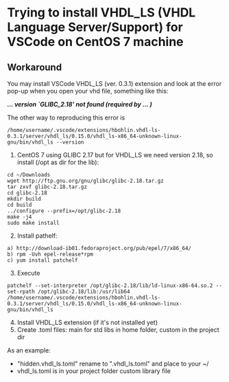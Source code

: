 # Trying to install VHDL_LS (VHDL Language Server/Support) for VSCode on CentOS 7 machine
## Workaround
You may install VSCode VHDL_LS (ver. 0.3.1) extension and look at the error pop-up when you open your vhd file, something like this:

   ***... version `GLIBC_2.18' not found (required by ... )***
 
The other way to reproducing this error is
```
/home/username/.vscode/extensions/hbohlin.vhdl-ls-0.3.1/server/vhdl_ls/0.15.0/vhdl_ls-x86_64-unknown-linux-gnu/bin/vhdl_ls --version

```


1. CentOS 7 using GLIBC 2.17 but for VHDL_LS we need version 2.18, so install (/opt as dir for the lib):
```
cd ~/Downloads
wget http://ftp.gnu.org/gnu/glibc/glibc-2.18.tar.gz
tar zxvf glibc-2.18.tar.gz
cd glibc-2.18
mkdir build
cd build
../configure --prefix=/opt/glibc-2.18
make -j4
sudo make install
```
2. Install pathelf:
```
a) http://download-ib01.fedoraproject.org/pub/epel/7/x86_64/
b) rpm -Uvh epel-release*rpm
c) yum install patchelf
```
3. Execute 
```
patchelf --set-interpreter /opt/glibc-2.18/lib/ld-linux-x86-64.so.2 --set-rpath /opt/glibc-2.18/lib:/usr/lib64 /home/username/.vscode/extensions/hbohlin.vhdl-ls-0.3.1/server/vhdl_ls/0.15.0/vhdl_ls-x86_64-unknown-linux-gnu/bin/vhdl_ls
```
4. Install VHDL_LS extension (if it's not installed yet)
5. Create .toml files: main for std libs in home folder, custom in the project dir

As an example: 
- "hidden.vhdl_ls.toml" rename to ".vhdl_ls.toml" and place to your ~/
- vhdl_ls.toml is in your project folder custom library file

